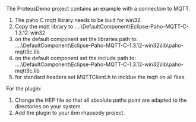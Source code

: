 The ProteusDemo project contains an example with a connection to MQTT.

1. The paho C mqtt library needs to be built for win32.
2. Copy the mqtt library to ..\..\DefaultComponent\Eclipse-Paho-MQTT-C-1.3.12-win32
3. on the default component set the libraries path to: ..\..\DefaultComponent\Eclipse-Paho-MQTT-C-1.3.12-win32\lib\paho-mqtt3c.lib
4. on the default component set the include path to: ..\..\DefaultComponent\Eclipse-Paho-MQTT-C-1.3.12-win32\lib\paho-mqtt3c.lib
5. for standard headers set MQTTClient.h to incldue the mqtt on all files.

For the plugin:
1. Change the HEP file so that all absolute paths point are adapted to the directories on your system.
2. Add the plugin to your ibm rhapsody project.
